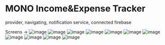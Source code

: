 # MONO Income&Expense Tracker
provider, navigating, notification service, connected firebase

Screens ->
![image](https://github.com/Dalai426/MONO_Income-ExpenseTracker/assets/96421992/64ad92d3-a8c5-4541-a453-a93a044f7446)
![image](https://github.com/Dalai426/MONO_Income-ExpenseTracker/assets/96421992/315acbeb-1fe1-495f-9d67-f391fa51095e)
![image](https://github.com/Dalai426/MONO_Income-ExpenseTracker/assets/96421992/2e78bf55-0b95-45e6-8e19-d0190a98a090)
![image](https://github.com/Dalai426/MONO_Income-ExpenseTracker/assets/96421992/1aa0e772-5cd1-4226-a203-38a816f1d666)
![image](https://github.com/Dalai426/MONO_Income-ExpenseTracker/assets/96421992/368cf00f-25c5-4c16-b2b6-910e37521d09)
![image](https://github.com/Dalai426/MONO_Income-ExpenseTracker/assets/96421992/6c12b309-4acf-4023-a71c-895d5e4030f9)
![image](https://github.com/Dalai426/MONO_Income-ExpenseTracker/assets/96421992/774ade41-f827-4439-9c28-ca6329e81562)
![image](https://github.com/Dalai426/MONO_Income-ExpenseTracker/assets/96421992/2fcf43cb-650c-453d-befb-aed251cbd14b)
![image](https://github.com/Dalai426/MONO_Income-ExpenseTracker/assets/96421992/e8fdddf5-e86d-49b8-8127-8113acdc2506)
![image](https://github.com/Dalai426/MONO_Income-ExpenseTracker/assets/96421992/7757a9d3-a6e9-449e-8455-d72c3df00c1b)
![image](https://github.com/Dalai426/MONO_Income-ExpenseTracker/assets/96421992/5d1dc3f7-0e50-410e-974d-7ae2f1295394)
